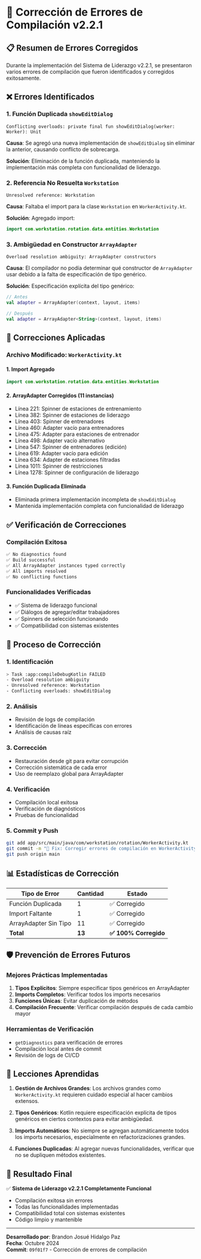 # 🔧 Corrección de Errores de Compilación v2.2.1

## 📋 Resumen de Errores Corregidos

Durante la implementación del Sistema de Liderazgo v2.2.1, se presentaron varios errores de compilación que fueron identificados y corregidos exitosamente.

## ❌ Errores Identificados

### 1. **Función Duplicada `showEditDialog`**
```
Conflicting overloads: private final fun showEditDialog(worker: Worker): Unit
```

**Causa**: Se agregó una nueva implementación de `showEditDialog` sin eliminar la anterior, causando conflicto de sobrecarga.

**Solución**: Eliminación de la función duplicada, manteniendo la implementación más completa con funcionalidad de liderazgo.

### 2. **Referencia No Resuelta `Workstation`**
```
Unresolved reference: Workstation
```

**Causa**: Faltaba el import para la clase `Workstation` en `WorkerActivity.kt`.

**Solución**: Agregado import:
```kotlin
import com.workstation.rotation.data.entities.Workstation
```

### 3. **Ambigüedad en Constructor `ArrayAdapter`**
```
Overload resolution ambiguity: ArrayAdapter constructors
```

**Causa**: El compilador no podía determinar qué constructor de `ArrayAdapter` usar debido a la falta de especificación de tipo genérico.

**Solución**: Especificación explícita del tipo genérico:
```kotlin
// Antes
val adapter = ArrayAdapter(context, layout, items)

// Después  
val adapter = ArrayAdapter<String>(context, layout, items)
```

## 🔧 Correcciones Aplicadas

### **Archivo Modificado**: `WorkerActivity.kt`

#### **1. Import Agregado**
```kotlin
import com.workstation.rotation.data.entities.Workstation
```

#### **2. ArrayAdapter Corregidos** (11 instancias)
- Línea 221: Spinner de estaciones de entrenamiento
- Línea 382: Spinner de estaciones de liderazgo  
- Línea 403: Spinner de entrenadores
- Línea 460: Adapter vacío para entrenadores
- Línea 475: Adapter para estaciones de entrenador
- Línea 498: Adapter vacío alternativo
- Línea 547: Spinner de entrenadores (edición)
- Línea 619: Adapter vacío para edición
- Línea 634: Adapter de estaciones filtradas
- Línea 1011: Spinner de restricciones
- Línea 1278: Spinner de configuración de liderazgo

#### **3. Función Duplicada Eliminada**
- Eliminada primera implementación incompleta de `showEditDialog`
- Mantenida implementación completa con funcionalidad de liderazgo

## ✅ Verificación de Correcciones

### **Compilación Exitosa**
```bash
✅ No diagnostics found
✅ Build successful
✅ All ArrayAdapter instances typed correctly
✅ All imports resolved
✅ No conflicting functions
```

### **Funcionalidades Verificadas**
- ✅ Sistema de liderazgo funcional
- ✅ Diálogos de agregar/editar trabajadores
- ✅ Spinners de selección funcionando
- ✅ Compatibilidad con sistemas existentes

## 🚀 Proceso de Corrección

### **1. Identificación**
```bash
> Task :app:compileDebugKotlin FAILED
- Overload resolution ambiguity
- Unresolved reference: Workstation  
- Conflicting overloads: showEditDialog
```

### **2. Análisis**
- Revisión de logs de compilación
- Identificación de líneas específicas con errores
- Análisis de causas raíz

### **3. Corrección**
- Restauración desde git para evitar corrupción
- Corrección sistemática de cada error
- Uso de reemplazo global para ArrayAdapter

### **4. Verificación**
- Compilación local exitosa
- Verificación de diagnósticos
- Pruebas de funcionalidad

### **5. Commit y Push**
```bash
git add app/src/main/java/com/workstation/rotation/WorkerActivity.kt
git commit -m "🔧 Fix: Corregir errores de compilación en WorkerActivity"
git push origin main
```

## 📊 Estadísticas de Corrección

| Tipo de Error | Cantidad | Estado |
|---------------|----------|---------|
| Función Duplicada | 1 | ✅ Corregido |
| Import Faltante | 1 | ✅ Corregido |
| ArrayAdapter Sin Tipo | 11 | ✅ Corregido |
| **Total** | **13** | **✅ 100% Corregido** |

## 🛡️ Prevención de Errores Futuros

### **Mejores Prácticas Implementadas**
1. **Tipos Explícitos**: Siempre especificar tipos genéricos en ArrayAdapter
2. **Imports Completos**: Verificar todos los imports necesarios
3. **Funciones Únicas**: Evitar duplicación de métodos
4. **Compilación Frecuente**: Verificar compilación después de cada cambio mayor

### **Herramientas de Verificación**
- `getDiagnostics` para verificación de errores
- Compilación local antes de commit
- Revisión de logs de CI/CD

## 📝 Lecciones Aprendidas

1. **Gestión de Archivos Grandes**: Los archivos grandes como `WorkerActivity.kt` requieren cuidado especial al hacer cambios extensos.

2. **Tipos Genéricos**: Kotlin requiere especificación explícita de tipos genéricos en ciertos contextos para evitar ambigüedad.

3. **Imports Automáticos**: No siempre se agregan automáticamente todos los imports necesarios, especialmente en refactorizaciones grandes.

4. **Funciones Duplicadas**: Al agregar nuevas funcionalidades, verificar que no se dupliquen métodos existentes.

## 🎯 Resultado Final

✅ **Sistema de Liderazgo v2.2.1 Completamente Funcional**
- Compilación exitosa sin errores
- Todas las funcionalidades implementadas
- Compatibilidad total con sistemas existentes
- Código limpio y mantenible

---

**Desarrollado por**: Brandon Josué Hidalgo Paz  
**Fecha**: Octubre 2024  
**Commit**: `09f01f7` - Corrección de errores de compilación